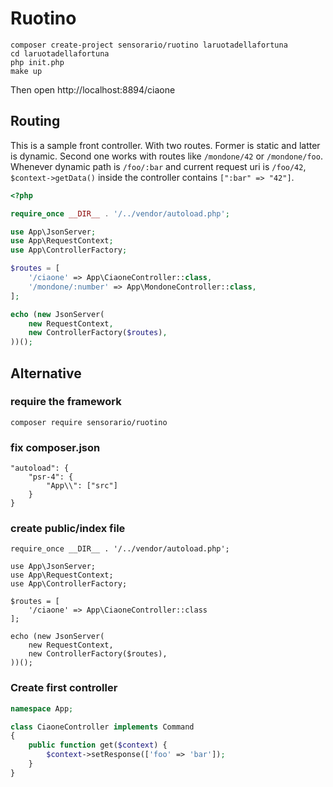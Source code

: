# Ruotino

```
composer create-project sensorario/ruotino laruotadellafortuna
cd laruotadellafortuna
php init.php
make up
```

Then open http://localhost:8894/ciaone

## Routing

This is a sample front controller. With two routes. Former is static and latter is dynamic. Second one works with routes like `/mondone/42` or `/mondone/foo`. Whenever dynamic path is `/foo/:bar` and current request uri is `/foo/42`, `$context->getData()` inside the controller contains `[":bar" => "42"]`.

```php
<?php

require_once __DIR__ . '/../vendor/autoload.php';

use App\JsonServer;
use App\RequestContext;
use App\ControllerFactory;

$routes = [
    '/ciaone' => App\CiaoneController::class,
    '/mondone/:number' => App\MondoneController::class,
];

echo (new JsonServer(
    new RequestContext,
    new ControllerFactory($routes),
))();
```

## Alternative

### require the framework

```
composer require sensorario/ruotino
```

### fix composer.json

```
"autoload": {
	"psr-4": {
		"App\\": ["src"]
	}
}
```

### create public/index file

```
require_once __DIR__ . '/../vendor/autoload.php';

use App\JsonServer;
use App\RequestContext;
use App\ControllerFactory;

$routes = [
    '/ciaone' => App\CiaoneController::class
];

echo (new JsonServer(
    new RequestContext,
    new ControllerFactory($routes),
))();
```

### Create first controller

```php
namespace App;

class CiaoneController implements Command
{
    public function get($context) {
        $context->setResponse(['foo' => 'bar']);
    }
}
```
